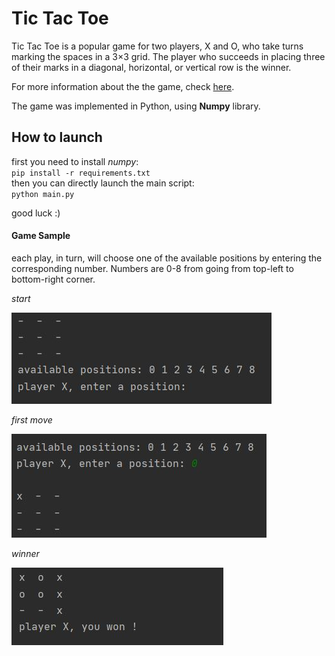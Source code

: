 # Tic Tac Toe

Tic Tac Toe is a popular game for two players, X and O, who take turns marking the spaces in a 3×3 grid.
The player who succeeds in placing three of their marks in a diagonal, horizontal,
or vertical row is the winner.

For more information about the  the game, check [here](https://en.wikipedia.org/wiki/Tic-tac-toe).

The game was implemented in Python, using **Numpy** library.

## How to launch
first you need to install *numpy*:\
`pip install -r requirements.txt`\
then you can directly launch the main script:\
`python main.py`

good luck :)


#### Game Sample
each play, in turn, will choose one of the available positions by
entering the corresponding number. Numbers are 0-8 from going from top-left
to bottom-right corner.

*start*

![Start](media/start.JPG)

*first move*

![first-move](media/first-move.JPG)

*winner*

![winner](media/winner.JPG)

